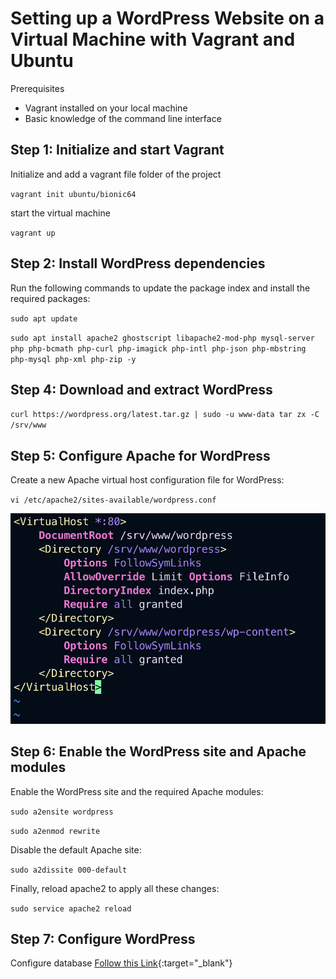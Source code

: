 # Setting up a WordPress Website on a Virtual Machine with Vagrant and Ubuntu

Prerequisites

- Vagrant installed on your local machine
- Basic knowledge of the command line interface

## Step 1: Initialize and start Vagrant

Initialize and add a vagrant file folder of the project

`vagrant init ubuntu/bionic64`

start the virtual machine

`vagrant up`

## Step 2: Install WordPress dependencies

Run the following commands to update the package index and install the required packages:

`sudo apt update`

`sudo apt install apache2 ghostscript libapache2-mod-php mysql-server php php-bcmath php-curl php-imagick php-intl php-json php-mbstring php-mysql php-xml php-zip -y`

## Step 4: Download and extract WordPress

`curl https://wordpress.org/latest.tar.gz | sudo -u www-data tar zx -C /srv/www`

## Step 5: Configure Apache for WordPress

Create a new Apache virtual host configuration file for WordPress:

`vi /etc/apache2/sites-available/wordpress.conf`

![Paste the following content into the file:](./Screenshot1.png)

## Step 6: Enable the WordPress site and Apache modules

Enable the WordPress site and the required Apache modules:

`sudo a2ensite wordpress`

`sudo a2enmod rewrite`

Disable the default Apache site:

`sudo a2dissite 000-default`

Finally, reload apache2 to apply all these changes:

`sudo service apache2 reload`

## Step 7: Configure WordPress

Configure database [Follow this Link](https://ubuntu.com/tutorials/install-and-configure-wordpress#5-configure-database){:target="\_blank"}
